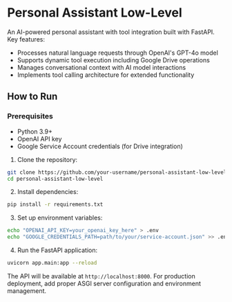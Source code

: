 # Personal Assistant Low-Level

An AI-powered personal assistant with tool integration built with FastAPI. Key features:
- Processes natural language requests through OpenAI's GPT-4o model
- Supports dynamic tool execution including Google Drive operations
- Manages conversational context with AI model interactions
- Implements tool calling architecture for extended functionality

## How to Run

### Prerequisites
- Python 3.9+
- OpenAI API key
- Google Service Account credentials (for Drive integration)

1. Clone the repository:
```bash
git clone https://github.com/your-username/personal-assistant-low-level.git
cd personal-assistant-low-level
```

2. Install dependencies:
```bash
pip install -r requirements.txt
```

3. Set up environment variables:
```bash
echo "OPENAI_API_KEY=your_openai_key_here" > .env
echo "GOOGLE_CREDENTIALS_PATH=path/to/your/service-account.json" >> .env
```

4. Run the FastAPI application:
```bash
uvicorn app.main:app --reload
```

The API will be available at `http://localhost:8000`. For production deployment, add proper ASGI server configuration and environment management.
